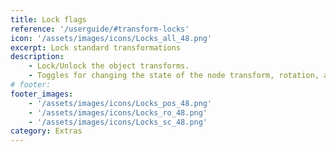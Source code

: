 ```yaml
---
title: Lock flags
reference: '/userguide/#transform-locks'
icon: '/assets/images/icons/Locks_all_48.png'
excerpt: Lock standard transformations
description:
    - Lock/Unlock the object transforms. 
    - Toggles for changing the state of the node transform, rotation, and scale locks.
# footer:
footer_images:
    - '/assets/images/icons/Locks_pos_48.png'
    - '/assets/images/icons/Locks_ro_48.png'
    - '/assets/images/icons/Locks_sc_48.png'
category: Extras
---
```

